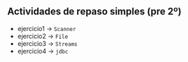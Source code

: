 ## Actividades de repaso simples (pre 2º)


- ejercicio1 -> `Scanner`
- ejercicio2 -> `File`
- ejercicio3 -> `Streams`
- ejercicio4 -> `jdbc`
